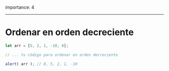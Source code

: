 importance: 4

---

# Ordenar en orden decreciente

```js
let arr = [5, 2, 1, -10, 8];

// ... tu código para ordenar en orden decreciente

alert( arr ); // 8, 5, 2, 1, -10
```

